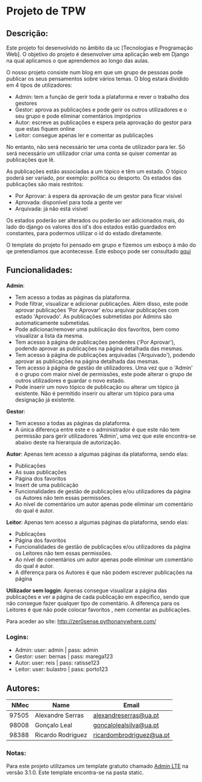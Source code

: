 # Projeto de TPW

## Descrição:

Este projeto foi desenvolvido no âmbito da uc [Tecnologias e Programação Web]. O objetivo do projeto é desenvolver uma aplicação web em Django na qual aplicamos o que aprendemos ao longo das aulas.

O nosso projeto consiste num blog em que um grupo de pessoas pode publicar os seus pensamentos sobre vários temas.
O blog estará dividido em 4 tipos de utilizadores:

- Admin: tem a função de gerir toda a plataforma e rever o trabalho dos gestores
- Gestor: aprova as publicações e pode gerir os outros utilizadores e o seu grupo e pode eliminar comentários impróprios
- Autor: escreve as publicações e espera pela aprovação do gestor para que estas fiquem online
- Leitor: consegue apenas ler e comentar as publicações

No entanto, não será necessário ter uma conta de utilizador para ler. Só será necessário um utilizador criar uma conta se quiser comentar as publicações que lê.

As publicações estão associadas a um tópico e têm um estado. O tópico poderá ser variado, por exemplo: política ou desporto.
Os estados das publicações são mais restritos:

- Por Aprovar: à espera da aprovação de um gestor para ficar visível
- Aprovada: disponível para toda a gente ver
- Arquivada: já não está visível

Os estados poderão ser alterados ou poderão ser adicionados mais, do lado do django os valores dos id's dos estados estão guardados em constantes, para podermos utilizar o id do estado diretamente.

O template do projeto foi pensado em grupo e fizemos um esboço à mão do qe pretendíamos que acontecesse. Este esboço pode ser consultado [aqui](./Template_TPW.pdf)



## Funcionalidades:

#### 

**Admin**:

- Tem acesso a todas as páginas da plataforma.
- Pode filtrar, visualizar e adicionar publicações. Além disso, este pode aprovar publicações 'Por Aprovar' e/ou arquivar publicações com estado 'Aprovado'. As publicações submetidas por Admins são automaticamente submetidas.
- Pode adicionar/remover uma publicação dos favoritos, bem como visualizar a lista da mesma.
- Tem acesso à página de publicações pendentes ('Por Aprovar'), podendo aprovar as publicações na página detalhada das mesmas.
- Tem acesso à página de publicações arquivadas ('Arquivado'), podendo aprovar as publicações na página detalhada das mesmas.
- Tem acesso à página de gestão de utilizadores. Uma vez que o 'Admin' é o grupo com maior nível de permissões, este pode alterar o grupo de outros utilizadores e guardar o novo estado.
- Pode inserir um novo tópico de publicação ou alterar um tópico já existente. Não é permitido inserir ou alterar um tópico para uma designação já existente.



**Gestor**:

- Tem acesso a todas as páginas da plataforma.
- A única diferença entre este e o administrador é que este não tem permissão para gerir utilizadores 'Admin', uma vez que este encontra-se abaixo deste na hierarquia de autorização.


**Autor**:
 Apenas tem acesso a algumas páginas da plataforma, sendo elas:
  * Publicações
  * As suas publicações 
  * Página dos favoritos 
  * Insert de uma publicação
  * Funcionalidades de gestão de publicações e/ou utilizadores da página os Autores não tem essas permissões.
  * Ao nível de comentários um autor apenas pode eliminar um comentário do qual é autor.

**Leitor**:
  Apenas tem acesso a algumas páginas da plataforma, sendo elas:
   * Publicações
   * Página dos favoritos 
   * Funcionalidades de gestão de publicações e/ou utilizadores da página os Leitores não tem essas permissões.
   * Ao nível de comentários um autor apenas pode eliminar um comentário do qual é autor.
   * A diferença para os Autores é que não podem escrever publicações na página 

**Utilizador sem loggin**:
  Apenas consegue visualizar a página das publicações e ver a página de cada publicação em especifico, sendo que não consegue fazer qualquer tipo de comentário.
  A diferença para os Leitores é que não pode colocar favoritos , nem comentar as publicações.




Para aceder ao site: http://zer0sense.pythonanywhere.com/

### Logins:

- Admin: user: admin | pass: admin
- Gestor: user: bernas | pass: marega123
- Autor: user: reis | pass: ratisse123
- Leitor: user: bulastro | pass: porto123


## Autores:

| NMec | Name | Email |
|--:|---|---|
| 97505| Alexandre Serras | alexandreserras@ua.pt |
| 98008| Gonçalo Leal| goncalolealsilva@ua.pt|
| 98388| Ricardo Rodriguez| ricardombrodriguez@ua.pt|

### Notas:

Para este projeto utilizamos um template gratuito chamado [Admin LTE](https://adminlte.io/) na versão 3.1.0. Este template encontra-se na pasta static.

